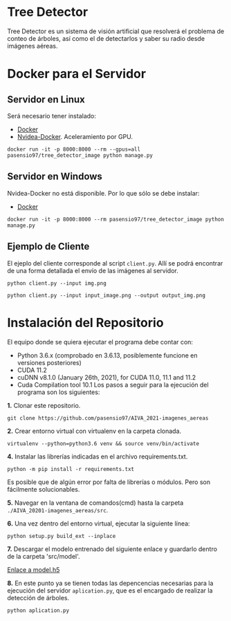 # Tree Detector
Tree Detector es un sistema de visión artificial que resolverá el problema de conteo de árboles, así como el de detectarlos y saber su radio desde imágenes aéreas. 

# Docker para el Servidor
## Servidor en Linux
Será necesario tener instalado:
* [Docker](https://www.docker.com/)
* [Nvidea-Docker](https://github.com/NVIDIA/nvidia-docker). Aceleramiento por GPU.
~~~
docker run -it -p 8000:8000 --rm --gpus=all pasensio97/tree_detector_image python manage.py
~~~
## Servidor en Windows
Nvidea-Docker no está disponible. Por lo que sólo se debe instalar:
* [Docker](https://www.docker.com/)
~~~
docker run -it -p 8000:8000 --rm pasensio97/tree_detector_image python manage.py
~~~
## Ejemplo de Cliente
El ejeplo del cliente corresponde al script ```client.py```. Allí se podrá encontrar de una forma detallada el envío de las imágenes al servidor.
~~~
python client.py --input img.png
~~~
~~~
python client.py --input input_image.png --output output_img.png
~~~

# Instalación del Repositorio
El equipo donde se quiera ejecutar el programa debe contar con:
* Python 3.6.x (comprobado en 3.6.13, posiblemente funcione en versiones posteriores)
* CUDA 11.2
* cuDNN v8.1.0 (January 26th, 2021), for CUDA 11.0, 11.1 and 11.2
* Cuda Compilation tool 10.1
Los pasos a seguir para la ejecución del programa son los siguientes:

**1.** Clonar este repositorio.
~~~
git clone https://github.com/pasensio97/AIVA_2021-imagenes_aereas
~~~

**2.** Crear entorno virtual con virtualenv en la carpeta clonada.
~~~
virtualenv --python=python3.6 venv && source venv/bin/activate
~~~

**4.** Instalar las librerías indicadas en el archivo requirements.txt.
~~~
python -m pip install -r requirements.txt
~~~
Es posible que de algún error por falta de librerías o módulos. Pero son fácilmente solucionables.

**5.** Navegar en la ventana de comandos(cmd) hasta la carpeta ```./AIVA_20201-imagenes_aereas/src```.


**6.** Una vez dentro del entorno virtual, ejecutar la siguiente línea:
~~~
python setup.py build_ext --inplace
~~~


**7.** Descargar el modelo entrenado del siguiente enlace y guardarlo dentro de la carpeta 'src/model'. 

[Enlace a model.h5](https://urjc-my.sharepoint.com/:u:/g/personal/v_lomas_2020_alumnos_urjc_es/EacpLrcXskdKiNGxebzT-a0BuwnjOVyTQ0o0iaKJOjZzFQ?e=LYQbvI) 

**8.** En este punto ya se tienen todas las depencencias necesarias para la ejecución del servidor ```aplication.py```, que es el encargado de realizar la detección de árboles. 
~~~
python aplication.py
~~~
